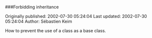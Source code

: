 ###Forbidding inheritance

Originally published: 2002-07-30 05:24:04
Last updated: 2002-07-30 05:24:04
Author: Sébastien Keim

How to prevent the use of a class as a base class.
